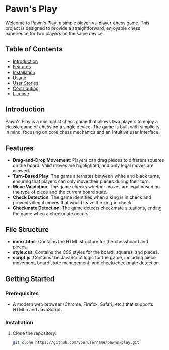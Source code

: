 # Pawn's Play

Welcome to Pawn's Play, a simple player-vs-player chess game. This project is designed to provide a straightforward, enjoyable chess experience for two players on the same device.

## Table of Contents
- [Introduction](#introduction)
- [Features](#features)
- [Installation](#installation)
- [Usage](#usage)
- [User Stories](#user-stories)
- [Contributing](#contributing)
- [License](#license)

## Introduction

Pawn's Play is a minimalist chess game that allows two players to enjoy a classic game of chess on a single device. The game is built with simplicity in mind, focusing on core chess mechanics and an intuitive user interface.

## Features

- **Drag-and-Drop Movement**: Players can drag pieces to different squares on the board. Valid moves are highlighted, and only legal moves are allowed.
- **Turn-Based Play**: The game alternates between white and black turns, ensuring that players can only move their pieces during their turn.
- **Move Validation**: The game checks whether moves are legal based on the type of piece and the current board state.
- **Check Detection**: The game identifies when a king is in check and prevents illegal moves that would leave the king in check.
- **Checkmate Detection**: The game detects checkmate situations, ending the game when a checkmate occurs.

## File Structure

- **index.html**: Contains the HTML structure for the chessboard and pieces.
- **style.css**: Contains the CSS styles for the board, squares, and pieces.
- **script.js**: Contains the JavaScript logic for the game, including piece movement, board state management, and check/checkmate detection.

## Getting Started

### Prerequisites

- A modern web browser (Chrome, Firefox, Safari, etc.) that supports HTML5 and JavaScript.

### Installation

1. Clone the repository:
   ```bash
   git clone https://github.com/yourusername/pawns-play.git
